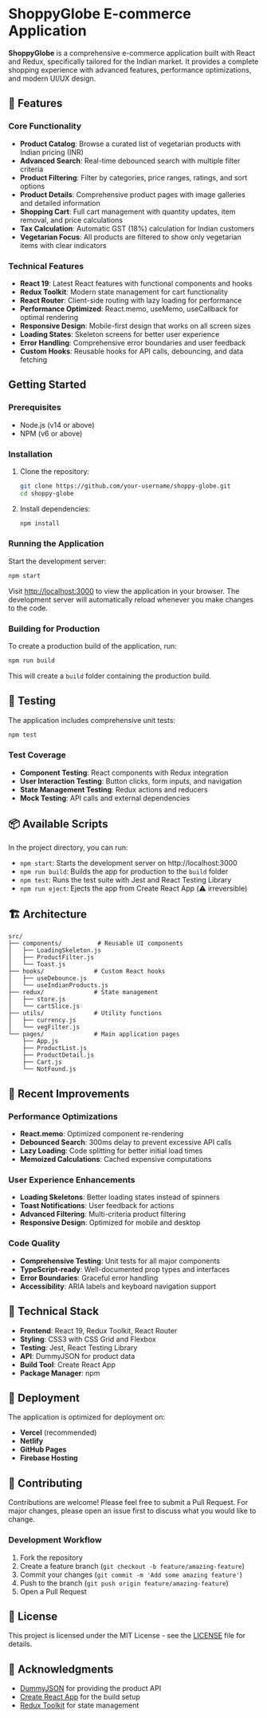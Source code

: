 # ShoppyGlobe E-commerce Application

**ShoppyGlobe** is a comprehensive e-commerce application built with React and Redux, specifically tailored for the Indian market. It provides a complete shopping experience with advanced features, performance optimizations, and modern UI/UX design.

## 🚀 Features

### Core Functionality
- **Product Catalog**: Browse a curated list of vegetarian products with Indian pricing (INR)
- **Advanced Search**: Real-time debounced search with multiple filter criteria
- **Product Filtering**: Filter by categories, price ranges, ratings, and sort options
- **Product Details**: Comprehensive product pages with image galleries and detailed information
- **Shopping Cart**: Full cart management with quantity updates, item removal, and price calculations
- **Tax Calculation**: Automatic GST (18%) calculation for Indian customers
- **Vegetarian Focus**: All products are filtered to show only vegetarian items with clear indicators

### Technical Features
- **React 19**: Latest React features with functional components and hooks
- **Redux Toolkit**: Modern state management for cart functionality
- **React Router**: Client-side routing with lazy loading for performance
- **Performance Optimized**: React.memo, useMemo, useCallback for optimal rendering
- **Responsive Design**: Mobile-first design that works on all screen sizes
- **Loading States**: Skeleton screens for better user experience
- **Error Handling**: Comprehensive error boundaries and user feedback
- **Custom Hooks**: Reusable hooks for API calls, debouncing, and data fetching

## Getting Started

### Prerequisites

- Node.js (v14 or above)
- NPM (v6 or above)

### Installation

1. Clone the repository:

   ```bash
   git clone https://github.com/your-username/shoppy-globe.git
   cd shoppy-globe
   ```

2. Install dependencies:

   ```bash
   npm install
   ```

### Running the Application

Start the development server:

```bash
npm start
```

Visit [http://localhost:3000](http://localhost:3000) to view the application in your browser. The development server will automatically reload whenever you make changes to the code.

### Building for Production

To create a production build of the application, run:

```bash
npm run build
```

This will create a `build` folder containing the production build.

## 🧪 Testing

The application includes comprehensive unit tests:

```bash
npm test
```

### Test Coverage
- **Component Testing**: React components with Redux integration
- **User Interaction Testing**: Button clicks, form inputs, and navigation
- **State Management Testing**: Redux actions and reducers
- **Mock Testing**: API calls and external dependencies

## 📦 Available Scripts

In the project directory, you can run:

- `npm start`: Starts the development server on http://localhost:3000
- `npm run build`: Builds the app for production to the `build` folder
- `npm test`: Runs the test suite with Jest and React Testing Library
- `npm run eject`: Ejects the app from Create React App (⚠️ irreversible)

## 🏗️ Architecture

```
src/
├── components/          # Reusable UI components
│   ├── LoadingSkeleton.js
│   ├── ProductFilter.js
│   └── Toast.js
├── hooks/              # Custom React hooks
│   ├── useDebounce.js
│   └── useIndianProducts.js
├── redux/              # State management
│   ├── store.js
│   └── cartSlice.js
├── utils/              # Utility functions
│   ├── currency.js
│   └── vegFilter.js
└── pages/              # Main application pages
    ├── App.js
    ├── ProductList.js
    ├── ProductDetail.js
    ├── Cart.js
    └── NotFound.js
```

## 🌟 Recent Improvements

### Performance Optimizations
- **React.memo**: Optimized component re-rendering
- **Debounced Search**: 300ms delay to prevent excessive API calls
- **Lazy Loading**: Code splitting for better initial load times
- **Memoized Calculations**: Cached expensive computations

### User Experience Enhancements
- **Loading Skeletons**: Better loading states instead of spinners
- **Toast Notifications**: User feedback for actions
- **Advanced Filtering**: Multi-criteria product filtering
- **Responsive Design**: Optimized for mobile and desktop

### Code Quality
- **Comprehensive Testing**: Unit tests for all major components
- **TypeScript-ready**: Well-documented prop types and interfaces  
- **Error Boundaries**: Graceful error handling
- **Accessibility**: ARIA labels and keyboard navigation support

## 🔧 Technical Stack

- **Frontend**: React 19, Redux Toolkit, React Router
- **Styling**: CSS3 with CSS Grid and Flexbox
- **Testing**: Jest, React Testing Library
- **API**: DummyJSON for product data
- **Build Tool**: Create React App
- **Package Manager**: npm

## 🚀 Deployment

The application is optimized for deployment on:
- **Vercel** (recommended)
- **Netlify**
- **GitHub Pages**
- **Firebase Hosting**

## 🤝 Contributing

Contributions are welcome! Please feel free to submit a Pull Request. For major changes, please open an issue first to discuss what you would like to change.

### Development Workflow
1. Fork the repository
2. Create a feature branch (`git checkout -b feature/amazing-feature`)
3. Commit your changes (`git commit -m 'Add some amazing feature'`)
4. Push to the branch (`git push origin feature/amazing-feature`)
5. Open a Pull Request

## 📄 License

This project is licensed under the MIT License - see the [LICENSE](LICENSE) file for details.

## 🙏 Acknowledgments

- [DummyJSON](https://dummyjson.com/) for providing the product API
- [Create React App](https://create-react-app.dev/) for the build setup
- [Redux Toolkit](https://redux-toolkit.js.org/) for state management
